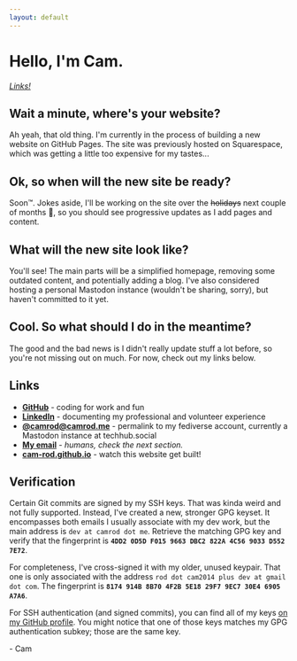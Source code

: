 ```yaml
---
layout: default
---
```


# Hello, I'm Cam.

_[Links!](https://camrod.me/#links)_

## Wait a minute, where's your website?

Ah yeah, that old thing. I'm currently in the process of building a new website on GitHub Pages. The site was previously hosted on Squarespace, which was getting a little too expensive for my tastes...

## Ok, so when will the new site be ready?

Soon™. Jokes aside, I'll be working on the site over the ~~holidays~~ next couple of months 🫥, so you should see progressive updates as I add pages and content.

## What will the new site look like?

You'll see! The main parts will be a simplified homepage, removing some outdated content, and potentially adding a blog. I've also considered hosting a personal Mastodon instance (wouldn't be sharing, sorry), but haven't committed to it yet.

## Cool. So what should I do in the meantime?

The good and the bad news is I didn't really update stuff a lot before, so you're not missing out on much. For now, check out my links below.

## Links

- **[GitHub](https://github.com/cam-rod)** - coding for work and fun
- **[LinkedIn](https://linkedin.com/in/cam-rod)** - documenting my professional and volunteer experience
- **[@camrod@camrod.me](https://camrod.me/fediverse)** - permalink to my fediverse account, currently a Mastodon instance at techhub.social
- **[My email](https://www.youtube.com/watch?v=dQw4w9WgXcQ)** - _humans, check the next section._
- **[cam-rod.github.io](https://github.com/cam-rod/cam-rod.github.io)** - watch this website get built!

## Verification

Certain Git commits are signed by my SSH keys. That was kinda weird and not fully supported. Instead, I've created a new, stronger GPG keyset. It encompasses both emails I usually associate with my dev work, but the main address is `dev at camrod dot me`. Retrieve the matching GPG key and verify that the fingerprint is **`4DD2 0D5D F015 9663 DBC2 822A 4C56 9033 D552 7E72`**.

For completeness, I've cross-signed it with my older, unused keypair. That one is only associated with the address `rod dot cam2014 plus dev at gmail dot com`. The fingerprint is **`8174 914B 8B70 4F2B 5E18 29F7 9EC7 30E4 6905 A7A6`**.

For SSH authentication (and signed commits), you can find all of my keys [on my GitHub profile](https://github.com/cam-rod.keys). You might notice that one of those keys matches my GPG authentication subkey; those are the same key.

\- Cam
